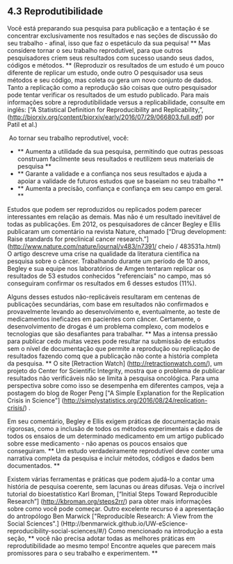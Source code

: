 ## 4.3 Reprodutibilidade

Você está preparando sua pesquisa para publicação e a tentação é se concentrar exclusivamente nos resultados e nas seções de discussão do seu trabalho - afinal, isso que faz o espetáculo da sua pequisa! ** Mas considere  tornar o seu trabalho reprodutível, para que outros pesquisadores criem seus resultados com sucesso usando seus dados, códigos e métodos. ** (Reproduzir os resultados de um estudo é um pouco diferente de replicar um estudo, onde outro O pesquisador usa seus métodos e seu código, mas coleta ou gera um novo conjunto de dados. Tanto a replicação como a reprodução são coisas que outro pesquisador pode tentar verificar os resultados de um estudo publicado. Para mais informações sobre a reprodutibilidade versus a replicabilidade, consulte em inglês: [“A Statistical Definition for Reproducibility and Replicability,”, (http://biorxiv.org/content/biorxiv/early/2016/07/29/066803.full.pdf) por Patil et al.)

 Ao tornar seu trabalho reprodutível, você:

* ** Aumenta a utilidade da sua pesquisa, permitindo que outras pessoas construam facilmente seus resultados e reutilizem seus materiais de pesquisa **
* ** Garante a validade e a confiança nos seus resultados e ajuda a apoiar a validade de futuros estudos que se baseiam no seu trabalho **
* ** Aumenta a precisão, confiança e confiança em seu campo em geral. **

Estudos que podem ser reproduzidos ou replicados podem parecer interessantes em relação as demais. Mas não é um resultado inevitável de todas as publicações. Em 2012, os pesquisadores de câncer Begley e Ellis publicaram um comentário na revista Nature, chamado [“Drug development: Raise standards for preclinical cancer research.”] (http://www.nature.com/nature/journal/v483/n7391/ cheio / 483531a.html) O artigo descreve uma crise na qualidade da literatura científica na pesquisa sobre o câncer. Trabalhando durante um período de 10 anos, Begley e sua equipe nos laboratórios de Amgen tentaram replicar os resultados de 53 estudos conhecidos "referenciais" no campo, mas só conseguiram confirmar os resultados em 6 desses estudos (11%).

Alguns desses estudos não-replicáveis ​​resultaram em centenas de publicações secundárias, com base em resultados não confirmados e provavelmente levando ao desenvolvimento e, eventualmente, ao teste de medicamentos ineficazes em pacientes com câncer. Certamente, o desenvolvimento de drogas é um problema complexo, com modelos e tecnologias que são desafiantes para trabalhar. ** Mas a intensa pressão para publicar cedo muitas vezes pode resultar na submissão de estudos sem o nível de documentação que permite a reprodução ou replicação de resultados fazendo comq que a publicação não conte a história completa da pesquisa. ** O site [Retraction Watch] (http://retractionwatch.com/), um projeto do Center for Scientific Integrity, mostra que o problema de publicar resultados não verificáveis ​​não se limita à pesquisa oncológica. Para uma perspectiva sobre como isso se desempenha em diferentes campos, veja a postagem do blog de Roger Peng ["A Simple Explanation for the Replication Crisis in Science"] (http://simplystatistics.org/2016/08/24/replication-crisis/) .

Em seu comentário, Begley e Ellis exigem práticas de documentação mais rigorosas, como a inclusão de todos os métodos experimentais e dados de todos os ensaios de um determinado medicamento em um artigo publicado sobre esse medicamento - não apenas os poucos ensaios que conseguiram. ** Um estudo verdadeiramente reprodutível deve conter uma narrativa completa da pesquisa e incluir métodos, códigos e dados bem documentados. **

Existem várias ferramentas e práticas que podem ajudá-lo a contar uma história de pesquisa coerente, sem lacunas ou áreas difusas. Veja o incrível tutorial do bioestatístico Karl Broman, [“Initial Steps Toward Reproducible Research”] (http://kbroman.org/steps2rr/) para obter mais informações sobre como você pode começar. Outro excelente recurso é a apresentação do antropólogo Ben Marwick ["Reproducible Research: A View from the Social Sciences".] (Http://benmarwick.github.io/UW-eScience-reproducibility-social-sciences/#/) Como mencionado na introdução a esta seção, ** você não precisa adotar todas as melhores práticas em reprodutibilidade ao mesmo tempo! Encontre aqueles que parecem mais promissores para o seu trabalho e experimentem. **